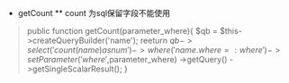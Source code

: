 
* getCount
** count 为sql保留字段不能使用
>  public function getCount(parameter_where){
>      	$qb = $this->createQueryBuilder('name');
>       reeturn $qb->select('count(name) as num')
>          ->where('name.where =:where')
>          ->setParameter('where',$parameter_where)
>          ->getQuery()
>          ->getSingleScalarResult();
>  }